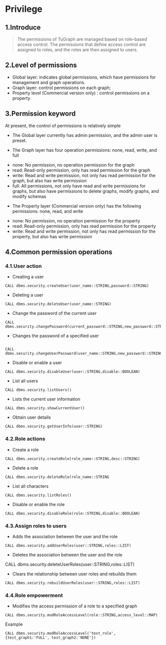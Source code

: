 # Privilege

## 1.Introduce

> The permissions of TuGraph are managed based on role-based access control. The permissions that define access control are assigned to roles, and the roles are then assigned to users.

## 2.Level of permissions

- Global layer: indicates global permissions, which have permissions for management and graph operations.
- Graph layer: control permissions on each graph;
- Property level (Commercial version only) : control permissions on a property

## 3.Permission keyword

At present, the control of permissions is relatively simple

- The Global layer currently has admin permission, and the admin user is preset.

* The Graph layer has four operation permissions: none, read, write, and full

- none: No permission, no operation permission for the graph
- read: Read-only permission, only has read permission for the graph
- write: Read and write permission, not only has read permission for the graph, but also has write permission
- full: All permissions, not only have read and write permissions for graphs, but also have permissions to delete graphs, modify graphs, and modify schemas

* The Property layer (Commercial version only)  has the following permissions: none, read, and write

- none: No permission, no operation permission for the property
- read: Read-only permission, only has read permission for the property
- write: Read and write permission, not only has read permission for the property, but also has write permission

## 4.Common permission operations

### 4.1.User action

- Creating a user

```cypher
CALL dbms.security.createUser(user_name::STRING,password::STRING)
```

- Deleting a user

```cypher
CALL dbms.security.deleteUser(user_name::STRING)
```

- Change the password of the current user

```cypher
CALL dbms.security.changePassword(current_password::STRING,new_password::STRING)
```

- Changes the password of a specified user

```cypher

CALL dbms.security.changeUserPassword(user_name::STRING,new_password::STRING)
```

- Disable or enable a user

```cypher
CALL dbms.security.disableUser(user::STRING,disable::BOOLEAN)
```

- List all users

```cypher
CALL dbms.security.listUsers()
```

- Lists the current user information

```cypher
CALL dbms.security.showCurrentUser()
```

- Obtain user details

```cypher
CALL dbms.security.getUserInfo(user::STRING)
```

### 4.2.Role actions

- Create a role

```cypher
CALL dbms.security.createRole(role_name::STRING,desc::STRING)
```

- Delete a role

```cypher
CALL dbms.security.deleteRole(role_name::STRING
```

- List all characters

```cypher
CALL dbms.security.listRoles()
```

- Disable or enable the role

```cypher
CALL dbms.security.disableRole(role::STRING,disable::BOOLEAN)
```

### 4.3.Assign roles to users

- Adds the association between the user and the role

```cypher
CALL dbms.security.addUserRoles(user::STRING,roles::LIST)
```

- Deletes the association between the user and the role

CALL dbms.security.deleteUserRoles(user::STRING,roles::LIST)

- Clears the relationship between user roles and rebuilds them

```cypher
CALL dbms.security.rebuildUserRoles(user::STRING,roles::LIST)
```

### 4.4.Role empowerment

- Modifies the access permission of a role to a specified graph

```cypher
CALL dbms.security.modRoleAccessLevel(role::STRING,access_level::MAP)
```
Example

```cypher
CALL dbms.security.modRoleAccessLevel('test_role', {test_graph1:'FULL', test_graph2:'NONE'})
```
